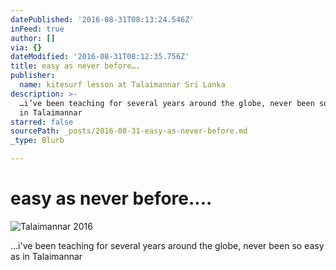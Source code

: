 ```yaml
---
datePublished: '2016-08-31T08:13:24.546Z'
inFeed: true
author: []
via: {}
dateModified: '2016-08-31T08:12:35.756Z'
title: easy as never before….
publisher:
  name: kitesurf lesson at Talaimannar Sri Lanka
description: >-
  …i’ve been teaching for several years around the globe, never been so easy as
  in Talaimannar 
starred: false
sourcePath: _posts/2016-08-31-easy-as-never-before.md
_type: Blurb

---
```

# easy as never before....
![Talaimannar 2016](https://the-grid-user-content.s3-us-west-2.amazonaws.com/ef1b3730-81dd-49c2-8e77-0d2423febc0c.jpg)

...i've been teaching for several years around the globe, never been so easy as in Talaimannar